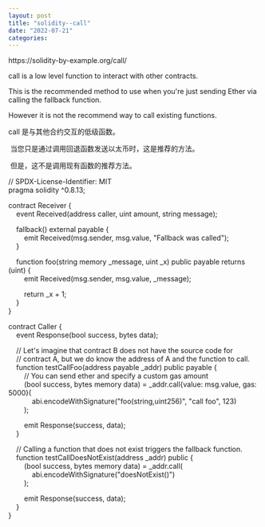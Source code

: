 ```yaml
---
layout: post
title: "solidity--call"
date: "2022-07-21"
categories: 
---
```

<p>https://solidity-by-example.org/call/</p>

<p>call is a low level function to interact with other contracts.</p>

<p>This is the recommended method to use when you&#39;re just sending Ether via calling the fallback function.</p>

<p>However it is not the recommend way to call existing functions.</p>

<p>call 是与其他合约交互的低级函数。</p>

<p>&nbsp;当您只是通过调用回退函数发送以太币时，这是推荐的方法。</p>

<p>&nbsp;但是，这不是调用现有函数的推荐方法。</p>

<p>// SPDX-License-Identifier: MIT<br />
pragma solidity ^0.8.13;</p>

<p>contract Receiver {<br />
&nbsp;&nbsp;&nbsp; event Received(address caller, uint amount, string message);</p>

<p>&nbsp;&nbsp;&nbsp; fallback() external payable {<br />
&nbsp;&nbsp;&nbsp;&nbsp;&nbsp;&nbsp;&nbsp; emit Received(msg.sender, msg.value, &quot;Fallback was called&quot;);<br />
&nbsp;&nbsp;&nbsp; }</p>

<p>&nbsp;&nbsp;&nbsp; function foo(string memory _message, uint _x) public payable returns (uint) {<br />
&nbsp;&nbsp;&nbsp;&nbsp;&nbsp;&nbsp;&nbsp; emit Received(msg.sender, msg.value, _message);</p>

<p>&nbsp;&nbsp;&nbsp;&nbsp;&nbsp;&nbsp;&nbsp; return _x + 1;<br />
&nbsp;&nbsp;&nbsp; }<br />
}</p>

<p>contract Caller {<br />
&nbsp;&nbsp;&nbsp; event Response(bool success, bytes data);</p>

<p>&nbsp;&nbsp;&nbsp; // Let&#39;s imagine that contract B does not have the source code for<br />
&nbsp;&nbsp;&nbsp; // contract A, but we do know the address of A and the function to call.<br />
&nbsp;&nbsp;&nbsp; function testCallFoo(address payable _addr) public payable {<br />
&nbsp;&nbsp;&nbsp;&nbsp;&nbsp;&nbsp;&nbsp; // You can send ether and specify a custom gas amount<br />
&nbsp;&nbsp;&nbsp;&nbsp;&nbsp;&nbsp;&nbsp; (bool success, bytes memory data) = _addr.call{value: msg.value, gas: 5000}(<br />
&nbsp;&nbsp;&nbsp;&nbsp;&nbsp;&nbsp;&nbsp;&nbsp;&nbsp;&nbsp;&nbsp; abi.encodeWithSignature(&quot;foo(string,uint256)&quot;, &quot;call foo&quot;, 123)<br />
&nbsp;&nbsp;&nbsp;&nbsp;&nbsp;&nbsp;&nbsp; );</p>

<p>&nbsp;&nbsp;&nbsp;&nbsp;&nbsp;&nbsp;&nbsp; emit Response(success, data);<br />
&nbsp;&nbsp;&nbsp; }</p>

<p>&nbsp;&nbsp;&nbsp; // Calling a function that does not exist triggers the fallback function.<br />
&nbsp;&nbsp;&nbsp; function testCallDoesNotExist(address _addr) public {<br />
&nbsp;&nbsp;&nbsp;&nbsp;&nbsp;&nbsp;&nbsp; (bool success, bytes memory data) = _addr.call(<br />
&nbsp;&nbsp;&nbsp;&nbsp;&nbsp;&nbsp;&nbsp;&nbsp;&nbsp;&nbsp;&nbsp; abi.encodeWithSignature(&quot;doesNotExist()&quot;)<br />
&nbsp;&nbsp;&nbsp;&nbsp;&nbsp;&nbsp;&nbsp; );</p>

<p>&nbsp;&nbsp;&nbsp;&nbsp;&nbsp;&nbsp;&nbsp; emit Response(success, data);<br />
&nbsp;&nbsp;&nbsp; }<br />
}</p>

<p>&nbsp;</p>

